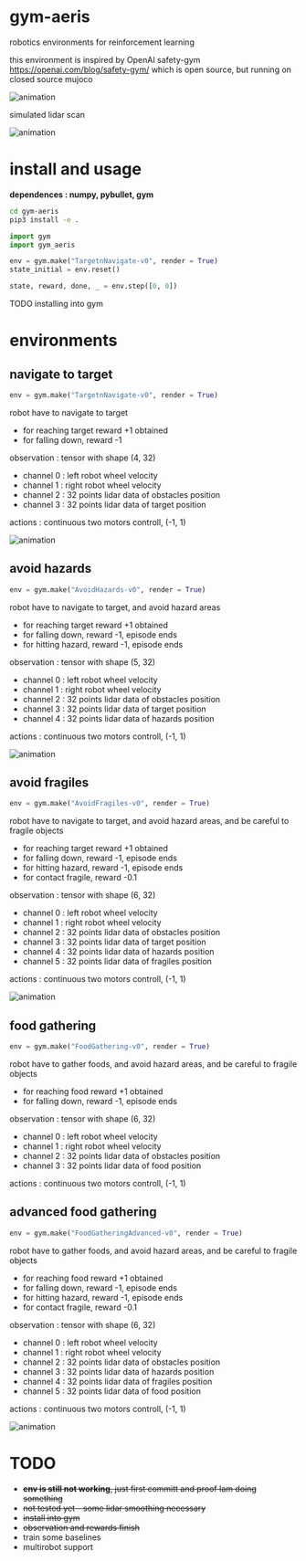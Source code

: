 # gym-aeris
robotics environments for reinforcement learning

this environment is inspired by OpenAI safety-gym  https://openai.com/blog/safety-gym/ 
which is open source, but running on closed source mujoco

![animation](doc/env_image.png)

simulated lidar scan

![animation](doc/lidar_scan.gif)



# install and usage

**dependences : numpy, pybullet, gym**

```bash
cd gym-aeris
pip3 install -e .
```

```python
import gym
import gym_aeris

env = gym.make("TargetnNavigate-v0", render = True)
state_initial = env.reset()

state, reward, done, _ = env.step([0, 0])
```


TODO installing into gym


# environments

## navigate to target

```python
env = gym.make("TargetnNavigate-v0", render = True)
```

robot have to navigate to target

- for reaching target reward +1 obtained
- for falling down, reward -1

observation :
tensor with shape (4, 32)
- channel 0 : left robot wheel velocity
- channel 1 : right robot wheel velocity
- channel 2 : 32 points lidar data of obstacles position
- channel 3 : 32 points lidar data of target position

actions : continuous two motors controll, (-1, 1)

![animation](doc/target_navigate.gif)


## avoid hazards

```python
env = gym.make("AvoidHazards-v0", render = True)
```


robot have to navigate to target, and avoid hazard areas
- for reaching target reward +1 obtained
- for falling down, reward -1, episode ends
- for hitting hazard, reward -1, episode ends

observation :
tensor with shape (5, 32)
- channel 0 : left robot wheel velocity
- channel 1 : right robot wheel velocity
- channel 2 : 32 points lidar data of obstacles position
- channel 3 : 32 points lidar data of target position
- channel 4 : 32 points lidar data of hazards position

actions : continuous two motors controll, (-1, 1)

![animation](doc/hazard_avoid.gif)



## avoid fragiles

```python
env = gym.make("AvoidFragiles-v0", render = True)
```


robot have to navigate to target, and avoid hazard areas, and be careful to fragile objects
- for reaching target reward +1 obtained
- for falling down, reward -1, episode ends
- for hitting hazard, reward -1, episode ends
- for contact fragile, reward -0.1

observation :
tensor with shape (6, 32)
- channel 0 : left robot wheel velocity
- channel 1 : right robot wheel velocity
- channel 2 : 32 points lidar data of obstacles position
- channel 3 : 32 points lidar data of target position
- channel 4 : 32 points lidar data of hazards position
- channel 5 : 32 points lidar data of fragiles position

actions : continuous two motors controll, (-1, 1)

![animation](doc/fragile_avoid.gif)

## food gathering

```python
env = gym.make("FoodGathering-v0", render = True)
```

robot have to gather foods, and avoid hazard areas, and be careful to fragile objects
- for reaching food reward +1 obtained
- for falling down, reward -1, episode ends

observation :
tensor with shape (6, 32)
- channel 0 : left robot wheel velocity
- channel 1 : right robot wheel velocity
- channel 2 : 32 points lidar data of obstacles position
- channel 3 : 32 points lidar data of food position

actions : continuous two motors controll, (-1, 1)


## advanced food gathering

```python
env = gym.make("FoodGatheringAdvanced-v0", render = True)
```

robot have to gather foods, and avoid hazard areas, and be careful to fragile objects
- for reaching food reward +1 obtained
- for falling down, reward -1, episode ends
- for hitting hazard, reward -1, episode ends
- for contact fragile, reward -0.1

observation :
tensor with shape (6, 32)
- channel 0 : left robot wheel velocity
- channel 1 : right robot wheel velocity
- channel 2 : 32 points lidar data of obstacles position
- channel 3 : 32 points lidar data of hazards position
- channel 4 : 32 points lidar data of fragiles position
- channel 5 : 32 points lidar data of food position

actions : continuous two motors controll, (-1, 1)

![animation](doc/food_gathering_advanced.gif)


# TODO

* ~~**env is still not working**, just first committ and proof Iam doing something~~
* ~~not tested yet - some lidar smoothing necessary~~
* ~~install into gym~~
* ~~observation and rewards finish~~
* train some baselines
* multirobot support
